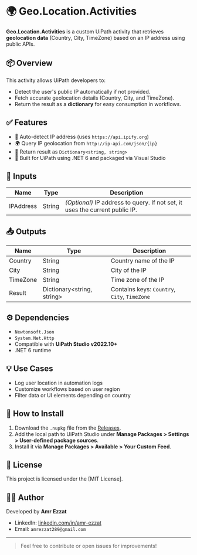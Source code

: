 # 🌍 Geo.Location.Activities

**Geo.Location.Activities** is a custom UiPath activity that retrieves **geolocation data** (Country, City, TimeZone) based on an IP address using public APIs.

## 📦 Overview

This activity allows UiPath developers to:
- Detect the user's public IP automatically if not provided.
- Fetch accurate geolocation details (Country, City, and TimeZone).
- Return the result as a **dictionary** for easy consumption in workflows.

## ✅ Features

- 🧠 Auto-detect IP address (uses `https://api.ipify.org`)
- 🌍 Query IP geolocation from `http://ip-api.com/json/{ip}`
- 🔄 Return result as `Dictionary<string, string>`
- 🚀 Built for UiPath using .NET 6 and packaged via Visual Studio

## 🧾 Inputs

| Name      | Type   | Description                             |
|-----------|--------|-----------------------------------------|
| IPAddress | String | *(Optional)* IP address to query. If not set, it uses the current public IP. |

## 📤 Outputs

| Name     | Type    | Description                 |
|----------|---------|-----------------------------|
| Country  | String  | Country name of the IP      |
| City     | String  | City of the IP              |
| TimeZone | String  | Time zone of the IP         |
| Result   | Dictionary<string, string> | Contains keys: `Country`, `City`, `TimeZone` |

## ⚙️ Dependencies

- `Newtonsoft.Json`
- `System.Net.Http`
- Compatible with **UiPath Studio v2022.10+**
- .NET 6 runtime

## 💡 Use Cases

- Log user location in automation logs  
- Customize workflows based on user region  
- Filter data or UI elements depending on country

## 🔧 How to Install

1. Download the `.nupkg` file from the [Releases](https://github.com/AmrEzzatAbdo/Geo-Location-Lookup/releases).
2. Add the local path to UiPath Studio under **Manage Packages > Settings > User-defined package sources**.
3. Install it via **Manage Packages > Available > Your Custom Feed**.

## 📜 License

This project is licensed under the [MIT License].

## 👨‍💻 Author

Developed by **Amr Ezzat**

- LinkedIn: [linkedin.com/in/amr-ezzat](https://www.linkedin.com/in/amr-ezzat/)
- Email: `amrezzat289@gmail.com`

---

> Feel free to contribute or open issues for improvements!
